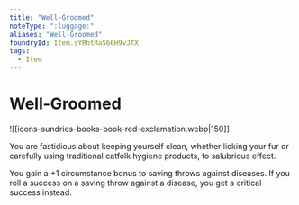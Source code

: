 ```yaml
---
title: "Well-Groomed"
noteType: ":luggage:"
aliases: "Well-Groomed"
foundryId: Item.sYRhtRaS66H9vJTX
tags:
  - Item
---
```


# Well-Groomed
![[icons-sundries-books-book-red-exclamation.webp|150]]

You are fastidious about keeping yourself clean, whether licking your fur or carefully using traditional catfolk hygiene products, to salubrious effect.

You gain a +1 circumstance bonus to saving throws against diseases. If you roll a success on a saving throw against a disease, you get a critical success instead.
